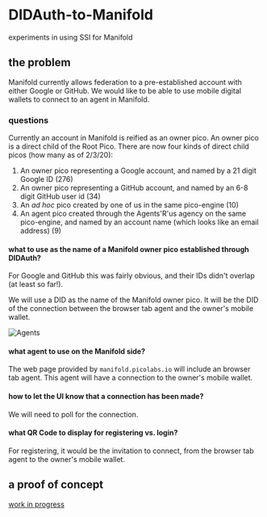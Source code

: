 # DIDAuth-to-Manifold
experiments in using SSI for Manifold

## the problem

Manifold currently allows federation to a pre-established account with either
Google or GitHub.
We would like to be able to use mobile digital wallets
to connect to an agent in Manifold.

### questions

Currently an account in Manifold is reified as an owner pico.
An owner pico is a direct child of the Root Pico.
There are now four kinds of direct child picos (how many as of 2/3/20):

1. An owner pico representing a Google account, and named by a 21 digit Google ID (276)
1. An owner pico representing a GitHub account, and named by an 6-8 digit GitHub user id (34)
1. An _ad hoc_ pico created by one of us in the same pico-engine (10)
1. An agent pico created through the Agents'R'us agency on the same pico-engine, and named by an account name (which looks like an email address) (9)

#### what to use as the name of a Manifold owner pico established through DIDAuth?

For Google and GitHub this was fairly obvious, and their IDs didn't overlap (at least so far!).

We will use a DID as the name of the Manifold owner pico. It will be the DID of the connection between the browser tab agent and the owner's mobile wallet.

![Agents](https://picolab.github.io/DIDAuth-to-Manifold/agents.png)

#### what agent to use on the Manifold side?

The web page provided by `manifold.picolabs.io` will include an browser tab agent. This agent will have a connection to the owner's mobile wallet.

#### how to let the UI know that a connection has been made?

We will need to poll for the connection.

#### what QR Code to display for registering vs. login?

For registering, it would be the invitation to connect, from the browser tab agent to the owner's mobile wallet.

## a proof of concept

[work in progress](https://picolab.github.io/DIDAuth-to-Manifold/)
